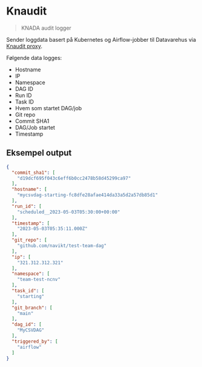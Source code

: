 # Knaudit

> KNADA audit logger

Sender loggdata basert på Kubernetes og Airflow-jobber til Datavarehus via [Knaudit proxy](https://github.com/navikt/knaudit-proxy/).

Følgende data logges:

* Hostname
* IP
* Namespace
* DAG ID
* Run ID
* Task ID
* Hvem som startet DAG/job
* Git repo
* Commit SHA1
* DAG/Job startet
* Timestamp

## Eksempel output

```json
{
  "commit_sha1": [
    "d19dcf695f043c6eff6b0cc2478b58d45299ca97"
  ],
  "hostname": [
    "mycsvdag-starting-fc8dfe28afae414da33a5d2a57db85d1"
  ],
  "run_id": [
    "scheduled__2023-05-03T05:30:00+00:00"
  ],
  "timestamp": [
    "2023-05-03T05:35:11.000Z"
  ],
  "git_repo": [
    "github.com/navikt/test-team-dag"
  ],
  "ip": [
    "321.312.312.321"
  ],
  "namespace": [
    "team-test-ncnv"
  ],
  "task_id": [
    "starting"
  ],
  "git_branch": [
    "main"
  ],
  "dag_id": [
    "MyCSVDAG"
  ],
  "triggered_by": [
    "airflow"
  ]
}
```
